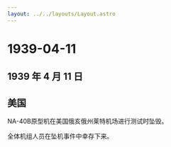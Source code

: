 ```yaml
---
layout: ../../layouts/Layout.astro
---
```


# 1939-04-11

## 1939 年 4 月 11 日

## 美国

NA-40B原型机在美国俄亥俄州莱特机场进行测试时坠毁。

全体机组人员在坠机事件中幸存下来。